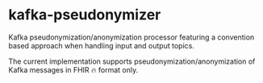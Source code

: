 # kafka-pseudonymizer

Kafka pseudonymization/anonymization processor featuring a convention based approach when handling input and output topics. 

The current implementation supports pseudonymization/anonymization of Kafka messages in FHIR 🔥 format only.
